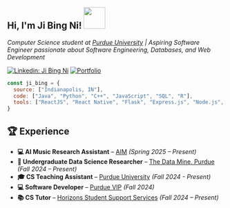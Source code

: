 <h2>Hi, I'm Ji Bing Ni! <img src="https://media.giphy.com/media/mGcNjsfWAjY5AEZNw6/giphy.gif" width="50"></h2>
<p><em>Computer Science student at <a target="_blank" href="https://www.purdue.edu/">Purdue University</a> | Aspiring Software Engineer passionate about Software Engineering, Databases, and Web Development</em></p>

[![Linkedin: Ji Bing Ni](https://img.shields.io/badge/-JiBingNi-blue?style=flat-square&logo=Linkedin&logoColor=white&link=https://www.linkedin.com/in/jibing-ni/)](https://www.linkedin.com/in/jibing-ni/)
[![Portfolio](https://img.shields.io/badge/-Portfolio-ff69b4?style=flat-square&logo=internetexplorer&logoColor=white&link=https://jibing17.github.io/portfolio/)](https://jibing17.github.io/portfolio/)

```javascript
const ji_bing = {
  source: ["Indianapolis, IN"],
  code: ["Java", "Python", "C++", "JavaScript", "SQL", "R"],
  tools: ["ReactJS", "React Native", "Flask", "Express.js", "Node.js", "Material-UI", "Bootstrap", "TailwindCSS", "Git"]
}
```

## 🏆 Experience

- **💻 AI Music Research Assistant** – [AIM](https://ai4musicians.org/vip_info.html) *(Spring 2025 – Present)*
- **🔬 Undergraduate Data Science Researcher** – [The Data Mine, Purdue](https://datamine.purdue.edu/) *(Fall 2024 – Present)*
- **🎓 CS Teaching Assistant** – [Purdue University](https://www.purdue.edu/) *(Fall 2024 - Present)*
- **💻 Software Developer** – [Purdue VIP](https://www.purdue.edu/VIP/) *(Fall 2024)*
- **📚 CS Tutor** – [Horizons Student Support Services](https://www.purdue.edu/horizons/) *(Fall 2024 – Present)*



